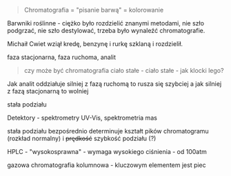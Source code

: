 > Chromatografia = "pisanie barwą" = kolorowanie

Barwniki roślinne - ciężko było rozdzielić znanymi metodami, nie szło podgrzać, nie szło destylować, trzeba było wynaleźć chromatografie.

Michaił Cwiet wziął kredę, benzynę i rurkę szklaną i rozdzielił. 

faza stacjonarna, faza ruchoma, analit

> czy może być chromatografia ciało stałe - ciało stałe - jak klocki lego?

Jak analit oddziałuje silniej z fazą ruchomą to rusza się szybciej a jak silniej z fazą stacjonarną to wolniej

stała podziału

Detektory - spektrometry UV-Vis, spektrometria mas

stała podziału bezpośrednio determinuje kształt pików chromatogramu (rozkład normalny) i ~~prędkość~~ szybkość podziału (?)

HPLC - "wysokosprawna" - wymaga wysokiego ciśnienia - od 100atm

gazowa chromatografia kolumnowa - kluczowym elementem jest piec

